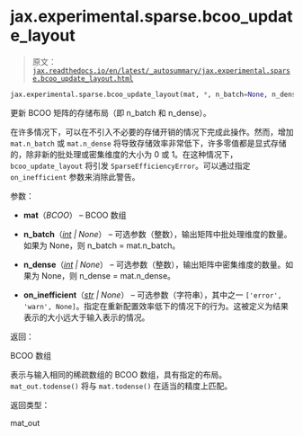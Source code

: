 # jax.experimental.sparse.bcoo_update_layout

> 原文：[`jax.readthedocs.io/en/latest/_autosummary/jax.experimental.sparse.bcoo_update_layout.html`](https://jax.readthedocs.io/en/latest/_autosummary/jax.experimental.sparse.bcoo_update_layout.html)

```py
jax.experimental.sparse.bcoo_update_layout(mat, *, n_batch=None, n_dense=None, on_inefficient='error')
```

更新 BCOO 矩阵的存储布局（即 n_batch 和 n_dense）。

在许多情况下，可以在不引入不必要的存储开销的情况下完成此操作。然而，增加 `mat.n_batch` 或 `mat.n_dense` 将导致存储效率非常低下，许多零值都是显式存储的，除非新的批处理或密集维度的大小为 0 或 1。在这种情况下，`bcoo_update_layout` 将引发 `SparseEfficiencyError`。可以通过指定 `on_inefficient` 参数来消除此警告。

参数：

+   **mat**（*BCOO*） – BCOO 数组

+   **n_batch**（[*int*](https://docs.python.org/3/library/functions.html#int "(在 Python v3.12 中)") *|* *None*） – 可选参数（整数），输出矩阵中批处理维度的数量。如果为 None，则 n_batch = mat.n_batch。

+   **n_dense**（[*int*](https://docs.python.org/3/library/functions.html#int "(在 Python v3.12 中)") *|* *None*） – 可选参数（整数），输出矩阵中密集维度的数量。如果为 None，则 n_dense = mat.n_dense。

+   **on_inefficient**（[*str*](https://docs.python.org/3/library/stdtypes.html#str "(在 Python v3.12 中)") *|* *None*） – 可选参数（字符串），其中之一 `['error', 'warn', None]`。指定在重新配置效率低下的情况下的行为。这被定义为结果表示的大小远大于输入表示的情况。

返回：

BCOO 数组

表示与输入相同的稀疏数组的 BCOO 数组，具有指定的布局。 `mat_out.todense()` 将与 `mat.todense()` 在适当的精度上匹配。

返回类型：

mat_out
